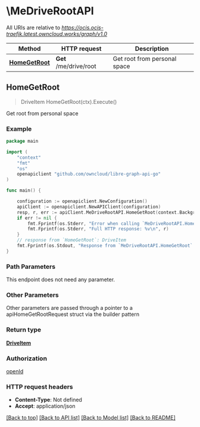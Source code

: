 # \MeDriveRootAPI

All URIs are relative to *https://ocis.ocis-traefik.latest.owncloud.works/graph/v1.0*

Method | HTTP request | Description
------------- | ------------- | -------------
[**HomeGetRoot**](MeDriveRootAPI.md#HomeGetRoot) | **Get** /me/drive/root | Get root from personal space



## HomeGetRoot

> DriveItem HomeGetRoot(ctx).Execute()

Get root from personal space

### Example

```go
package main

import (
    "context"
    "fmt"
    "os"
    openapiclient "github.com/owncloud/libre-graph-api-go"
)

func main() {

    configuration := openapiclient.NewConfiguration()
    apiClient := openapiclient.NewAPIClient(configuration)
    resp, r, err := apiClient.MeDriveRootAPI.HomeGetRoot(context.Background()).Execute()
    if err != nil {
        fmt.Fprintf(os.Stderr, "Error when calling `MeDriveRootAPI.HomeGetRoot``: %v\n", err)
        fmt.Fprintf(os.Stderr, "Full HTTP response: %v\n", r)
    }
    // response from `HomeGetRoot`: DriveItem
    fmt.Fprintf(os.Stdout, "Response from `MeDriveRootAPI.HomeGetRoot`: %v\n", resp)
}
```

### Path Parameters

This endpoint does not need any parameter.

### Other Parameters

Other parameters are passed through a pointer to a apiHomeGetRootRequest struct via the builder pattern


### Return type

[**DriveItem**](DriveItem.md)

### Authorization

[openId](../README.md#openId)

### HTTP request headers

- **Content-Type**: Not defined
- **Accept**: application/json

[[Back to top]](#) [[Back to API list]](../README.md#documentation-for-api-endpoints)
[[Back to Model list]](../README.md#documentation-for-models)
[[Back to README]](../README.md)

